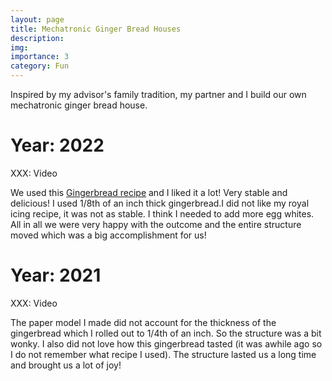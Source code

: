 ```yaml
---
layout: page
title: Mechatronic Ginger Bread Houses
description: 
img:
importance: 3
category: Fun
---
```


Inspired by my advisor's family tradition, my partner and I build our own mechatronic ginger bread house.

# Year: 2022

XXX: Video

We used this [Gingerbread recipe](https://www.simplyrecipes.com/recipes/how_to_make_a_gingerbread_house/) and I liked it a lot! Very stable and delicious! I used 1/8th of an inch thick gingerbread.I did not like my royal icing recipe, it was not as stable. I think I needed to add more egg whites. All in all we were very happy with the outcome and the entire structure moved which was a big accomplishment for us!  

# Year: 2021

XXX: Video

The paper model I made did not account for the thickness of the gingerbread which I rolled out to 1/4th of an inch. So the structure was a bit wonky. I also did not love how this gingerbread tasted (it was awhile ago so I do not remember what recipe I used). The structure lasted us a long time and brought us a lot of joy! 
